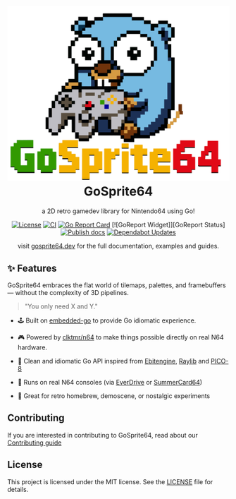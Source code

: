 <h1 align="center" style="border-bottom: none">
    <a href="https://gosprite64.dev" target="_blank"><img alt="GoSprite64" src="logo.png"></a><br>GoSprite64
</h1>

<div align="center">

a 2D retro gamedev library for Nintendo64 using Go!

[![License][License-Image]][License-Url]
[![CI][CI-Image]][CI-URL]
[![Go Report Card](https://goreportcard.com/badge/drpaneas/gosprite64)](https://goreportcard.com/report/drpaneas/gosprite64)
[![GoReport Widget]][GoReport Status]
[![Publish docs][Doc-Image]][Doc-URL]
[![Dependabot Updates][Dependabot-Image]][Dependabot-URL]

</div>

<p align="center">visit <a href="https://gosprite64.dev" target="_blank">gosprite64.dev</a> for the full documentation,
examples and guides.</p>

## ✨ Features

GoSprite64 embraces the flat world of tilemaps, palettes, and framebuffers — without the complexity of 3D pipelines.

> "You only need X and Y."

* 🕹️ Built on [embedded-go](https://github.com/embeddedgo/go) to provide Go idiomatic experience.

* 🎮 Powered by [clktmr/n64](https://github.com/clktmr/n64) to make things possible directly on real N64 hardware.

* 🧠 Clean and idiomatic Go API inspired from [Ebitengine](https://ebitengine.org/), [Raylib](https://www.raylib.com/) and [PICO-8](https://www.lexaloffle.com/pico-8.php)

* 💾 Runs on real N64 consoles (via [EverDrive](https://krikzz.com/our-products/cartridges/ed64x7.html) or [SummerCard64](https://summercart64.dev/))

* 🔧 Great for retro homebrew, demoscene, or nostalgic experiments

## Contributing

If you are interested in contributing to GoSprite64, read about our [Contributing guide](./CONTRIBUTING.md)

## License

This project is licensed under the MIT license. See the [LICENSE](LICENSE) file for details.

[License-Url]: https://mit-license.org/
[License-Image]: https://img.shields.io/badge/License-MIT-blue.svg
[CI-URL]: https://github.com/drpaneas/gosprite64/actions/workflows/ci.yml
[CI-Image]: https://github.com/drpaneas/gosprite64/actions/workflows/ci.yml/badge.svg
[Dependabot-URL]: https://github.com/drpaneas/gosprite64/actions/workflows/dependabot/dependabot-updates
[Dependabot-Image]: https://github.com/drpaneas/gosprite64/actions/workflows/dependabot/dependabot-updates/badge.svg
[Doc-URL]: https://github.com/drpaneas/gosprite64/actions/workflows/mdbook.yml
[Doc-Image]: https://github.com/drpaneas/gosprite64/actions/workflows/mdbook.yml/badge.svg
